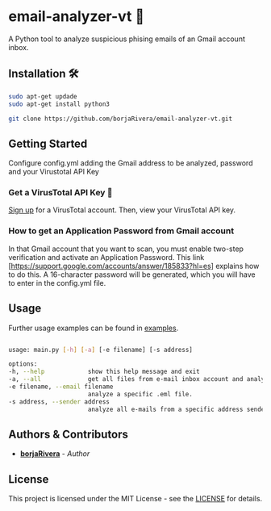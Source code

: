 # email-analyzer-vt :email:

A Python tool to analyze suspicious phising emails of an Gmail account inbox.


## Installation 🛠

```bash
sudo apt-get updade
sudo apt-get install python3

git clone https://github.com/borjaRivera/email-analyzer-vt.git
```




## Getting Started
Configure config.yml adding the Gmail address to be analyzed, password and your Virustotal API Key

### Get a VirusTotal API Key 🔑
[Sign up](https://www.virustotal.com/gui/join-us) for a VirusTotal account. Then, view your VirusTotal API key.

### How to get an Application Password from Gmail account
In that Gmail account that you want to scan, you must enable two-step verification and activate an Application Password. This link [https://support.google.com/accounts/answer/185833?hl=es] explains how to do this. A 16-character password will be generated, which you will have to enter in the config.yml file.


## Usage
Further usage examples can be found in [examples](examples).
```bash

usage: main.py [-h] [-a] [-e filename] [-s address]

options:
-h, --help            show this help message and exit
-a, --all             get all files from e-mail inbox account and analyze them.
-e filename, --email filename
                      analyze a specific .eml file.
-s address, --sender address
                      analyze all e-mails from a specific address sender.

```

## Authors & Contributors

* [**borjaRivera**](https://github.com/borjaRivera) - *Author*


## License
This project is licensed under the MIT License - see the [LICENSE](LICENSE) for details.
